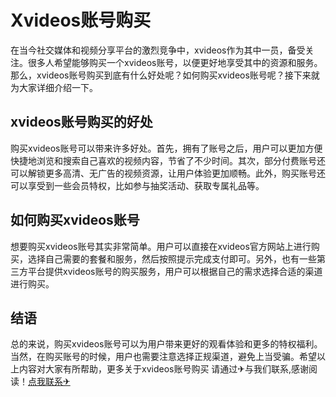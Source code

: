 # Xvideos账号购买

在当今社交媒体和视频分享平台的激烈竞争中，xvideos作为其中一员，备受关注。很多人希望能够购买一个xvideos账号，以便更好地享受其中的资源和服务。那么，xvideos账号购买到底有什么好处呢？如何购买xvideos账号呢？接下来就为大家详细介绍一下。

## xvideos账号购买的好处

购买xvideos账号可以带来许多好处。首先，拥有了账号之后，用户可以更加方便快捷地浏览和搜索自己喜欢的视频内容，节省了不少时间。其次，部分付费账号还可以解锁更多高清、无广告的视频资源，让用户体验更加顺畅。此外，购买账号还可以享受到一些会员特权，比如参与抽奖活动、获取专属礼品等。

## 如何购买xvideos账号

想要购买xvideos账号其实非常简单。用户可以直接在xvideos官方网站上进行购买，选择自己需要的套餐和服务，然后按照提示完成支付即可。另外，也有一些第三方平台提供xvideos账号的购买服务，用户可以根据自己的需求选择合适的渠道进行购买。

## 结语

总的来说，购买xvideos账号可以为用户带来更好的观看体验和更多的特权福利。当然，在购买账号的时候，用户也需要注意选择正规渠道，避免上当受骗。希望以上内容对大家有所帮助，更多关于xvideos账号购买 请通过✈与我们联系,感谢阅读！[点我联系✈](https://dev.G208.com)
